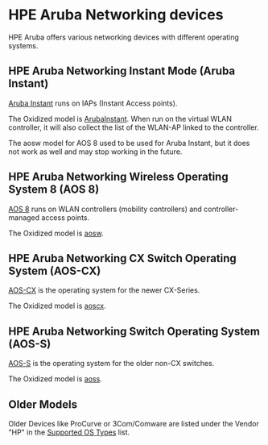 # HPE Aruba Networking devices
HPE Aruba offers various networking devices with different operating systems.

## HPE Aruba Networking Instant Mode (Aruba Instant)
[Aruba Instant](https://www.arubanetworks.com/techdocs/ArubaDocPortal/content/cons-instant-home.htm)
runs on IAPs (Instant Access points).

The Oxidized model is [ArubaInstant](/lib/oxidized/model/arubainstant.rb).
When run on the virtual WLAN controller, it will also collect the list of the
WLAN-AP linked to the controller.

The aosw model for AOS 8 used to be used for Aruba Instant, but it does not work
as well and may stop working in the future.

## HPE Aruba Networking Wireless Operating System 8 (AOS 8)
[AOS 8](https://www.arubanetworks.com/techdocs/ArubaDocPortal/content/cons-aos-home.htm)
runs on WLAN controllers (mobility controllers) and controller-managed access
points.

The Oxidized model is [aosw](/lib/oxidized/model/aosw.rb).

## HPE Aruba Networking CX Switch Operating System (AOS-CX)
[AOS-CX](https://www.arubanetworks.com/techdocs/AOS-CX/help_portal/Content/home.htm)
is the operating system for the newer CX-Series.

The Oxidized model is [aoscx](/lib/oxidized/model/aoscx.rb).

## HPE Aruba Networking Switch Operating System (AOS-S)
[AOS-S](https://arubanetworking.hpe.com/techdocs/AOS-S/DocPortal/Content/home.htm)
is the operating system for the older non-CX switches.

The Oxidized model is [aoss](/lib/oxidized/model/aoss.rb).

## Older Models
Older Devices like ProCurve or 3Com/Comware are listed under the Vendor "HP" in
the [Supported OS Types](docs/Supported-OS-Types.md) list.

